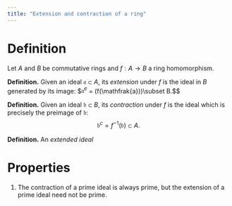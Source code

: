 ```yaml
---
title: "Extension and contraction of a ring"
---
```


# Definition
Let $A$ and $B$ be commutative rings and $f:A\to B$ a ring homomorphism.

**Definition.** Given an ideal $\mathfrak{a}\subset A$, its _extension_ under $f$ is the ideal in $B$ generated by its image: $$\mathfrak{a}^e$ = (f(\mathfrak{a}))\subset B.$$

**Definition.** Given an ideal $\mathfrak{b}\subset B$, its _contraction_ under $f$ is the ideal which is precisely the preimage of $\mathfrak{b}$: $$\mathfrak{b}^c=f^{-1}(\mathfrak{b})\subset A.$$

**Definition.** An _extended ideal_

# Properties
1. The contraction of a prime ideal is always prime, but the extension of a prime ideal need not be prime.